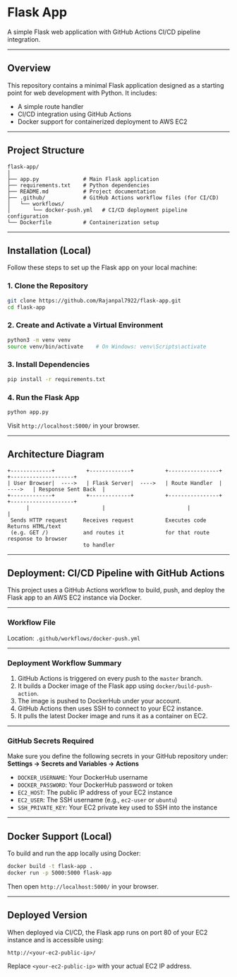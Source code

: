 
# Flask App

A simple Flask web application with GitHub Actions CI/CD pipeline integration.

---

## Overview

This repository contains a minimal Flask application designed as a starting point for web development with Python. It includes:

- A simple route handler
- CI/CD integration using GitHub Actions
- Docker support for containerized deployment to AWS EC2

---

## Project Structure

```text
flask-app/
│
├── app.py              # Main Flask application
├── requirements.txt    # Python dependencies
├── README.md           # Project documentation
├── .github/            # GitHub Actions workflow files (for CI/CD)
│   └── workflows/
│       └── docker-push.yml   # CI/CD deployment pipeline configuration
└── Dockerfile          # Containerization setup
```

---

## Installation (Local)

Follow these steps to set up the Flask app on your local machine:

### 1. Clone the Repository

```bash
git clone https://github.com/Rajanpal7922/flask-app.git
cd flask-app
```

### 2. Create and Activate a Virtual Environment

```bash
python3 -m venv venv
source venv/bin/activate    # On Windows: venv\Scripts\activate
```

### 3. Install Dependencies

```bash
pip install -r requirements.txt
```

### 4. Run the Flask App

```bash
python app.py
```

Visit `http://localhost:5000/` in your browser.

---

## Architecture Diagram

```
+-------------+          +-------------+          +----------------+          +--------------------+
| User Browser|  ---->   | Flask Server|  ---->   | Route Handler  |  ---->   | Response Sent Back  |
+-------------+          +-------------+          +----------------+          +--------------------+
      |                       |                          |                            |
 Sends HTTP request     Receives request          Executes code               Returns HTML/text
 (e.g. GET /)           and routes it             for that route             response to browser
                        to handler
```

---

## Deployment: CI/CD Pipeline with GitHub Actions

This project uses a GitHub Actions workflow to build, push, and deploy the Flask app to an AWS EC2 instance via Docker.

---

### Workflow File

Location: `.github/workflows/docker-push.yml`

---

### Deployment Workflow Summary

1. GitHub Actions is triggered on every push to the `master` branch.  
2. It builds a Docker image of the Flask app using `docker/build-push-action`.  
3. The image is pushed to DockerHub under your account.  
4. GitHub Actions then uses SSH to connect to your EC2 instance.  
5. It pulls the latest Docker image and runs it as a container on EC2.  

---

### GitHub Secrets Required

Make sure you define the following secrets in your GitHub repository under:  
**Settings → Secrets and Variables → Actions**

- `DOCKER_USERNAME`: Your DockerHub username  
- `DOCKER_PASSWORD`: Your DockerHub password or token  
- `EC2_HOST`: The public IP address of your EC2 instance  
- `EC2_USER`: The SSH username (e.g., `ec2-user` or `ubuntu`)  
- `SSH_PRIVATE_KEY`: Your EC2 private key used to SSH into the instance  

---

## Docker Support (Local)

To build and run the app locally using Docker:

```bash
docker build -t flask-app .
docker run -p 5000:5000 flask-app
```

Then open `http://localhost:5000/` in your browser.

---

## Deployed Version

When deployed via CI/CD, the Flask app runs on port 80 of your EC2 instance and is accessible using:

```
http://<your-ec2-public-ip>/
```

Replace `<your-ec2-public-ip>` with your actual EC2 IP address.

